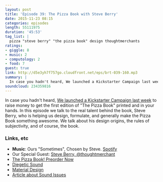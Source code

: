 ```yaml
---
layout: post
title: 'Episode 39: The Pizza Book with Steve Berry'
date: 2015-11-23 08:15
categories: episodes
length: 55111975
duration: '45:53'
tag_list: |
  pizza "steve berry" "the pizza book" design thoughtmerchants
ratings:
- giggle: 8
- music: 2
- computology: 2
- food: 7
guest: true
link: http://d5e3yh7f757go.cloudfront.net/eps/brt-039-160.mp3
summary: |
  In case you hadn't heard, We launched a Kickstarter Campaign last week to raise money to get the first edition of "The Pizza Book" printed and in your hands. In this episode we talk to the real talent behind the book, Steve Berry, who is helping us design, formulate, and generally make the Pizza Book something awesome. We talk about his design origins, the rules of subjectivity, and of course, the book.
soundcloud: 234359816
---
```

In case you hadn't heard, [We launched a Kickstarter Campaign last week](http://beatsryetypes.com/pizza) to raise money to get the first edition of "The Pizza Book" printed and in your hands. In this episode we talk to the real talent behind the book, Steve Berry, who is helping us design, formulate, and generally make the Pizza Book something awesome. We talk about his design origins, the rules of subjectivity, and of course, the book.
<!-- more -->

### Links, etc

* <strong>Music</strong>: Ours "Sometimes", Chosen by Steve. [Spotify](https://open.spotify.com/track/2ui08pG6XpoX4Cu198ZPGq)
* Our Special Guest: [Steve Berry, @thoughtmerchant](https://twitter.com/thoughtmerchant)
* [The Pizza Book! Preorder Now](http://beatsryetypes.com/pizza)
* [Diegetic Sound](http://filmsound.org/terminology/diegetic.htm)
* [Material Design](https://www.google.com/design/spec/material-design/introduction.html)
* [Article about Sound Issues](http://www.theonion.com/article/podcaster-makes-solemn-promise-improve-sound-quali-51660)

